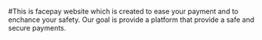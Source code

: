 #This is facepay website which is created to ease your payment and to enchance your
safety.
Our goal is provide a platform that provide a safe and secure payments.
